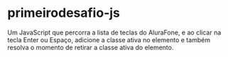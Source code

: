 # primeirodesafio-js
Um JavaScript que percorra a lista de teclas do AluraFone, e ao clicar na tecla Enter ou Espaço, adicione a classe ativa no elemento e também resolva o momento de retirar a classe ativa do elemento.
